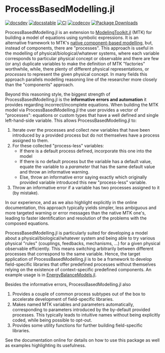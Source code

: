 # ProcessBasedModelling.jl

[![docsdev](https://img.shields.io/badge/docs-dev-lightblue.svg)](https://juliadynamics.github.io/ProcessBasedModelling.jl/dev/)
[![docsstable](https://img.shields.io/badge/docs-stable-blue.svg)](https://juliadynamics.github.io/ProcessBasedModelling.jl/stable/)
[![CI](https://github.com/JuliaDynamics/ProcessBasedModelling.jl/workflows/CI/badge.svg)](https://github.com/JuliaDynamics/ProcessBasedModelling.jl/actions?query=workflow%3ACI)
[![codecov](https://codecov.io/gh/JuliaDynamics/ProcessBasedModelling.jl/branch/main/graph/badge.svg)](https://codecov.io/gh/JuliaDynamics/ProcessBasedModelling.jl)
[![Package Downloads](https://shields.io/endpoint?url=https://pkgs.genieframework.com/api/v1/badge/ProcessBasedModelling)](https://pkgs.genieframework.com?packages=ProcessBasedModelling)

ProcessBasedModelling.jl is an extension to [ModelingToolkit.jl](https://docs.sciml.ai/ModelingToolkit/stable/) (MTK) for building a model of equations using symbolic expressions.
It is an alternative framework to MTK's [native component-based modelling](https://docs.sciml.ai/ModelingToolkit/stable/tutorials/acausal_components/), but, instead of components, there are "processes".
This approach is useful in the modelling of physical/biological/whatever systems, where each variable corresponds to particular physical concept or observable and there are few (or any) duplicate variables to make the definition of MTK "factories" worthwhile, while, there plenty of different physical representations, or _processes_ to represent the given physical concept.
In many fields this approach parallels modelling reasoning line of the researcher more closely than the "components" approach.

Beyond this reasoning style, the biggest strength of ProcessBasedModelling.jl is the **informative errors and automation** it provides regarding incorrect/incomplete equations. When building the MTK model via ProcessBasedModelling.jl the user provides a vector of "processes": equations or custom types that have a well defined and single left-hand-side variable.
This allows ProcessBasedModelling.jl to:

1. Iterate over the processes and collect _new_ variables that have been introduced by a provided process but do not themselves have a process assigned to them.
2. For these collected "process-less" variables:
   - If there is a default process defined, incorporate this one into the model
   - If there is no default process but the variable has a default value, equate the variable to a _parameter_ that has the same default value and throw an informative warning.
   - Else, throw an informative error saying exactly which originally provided variable introduced this new "process-less" variable.
3. Throw an informative error if a variable has two processes assigned to it (by mistake).

In our experience, and as we also highlight explicitly in the online documentation, this approach typically yields simpler, less ambiguous and more targeted warning or error messages than the native MTK one's, leading to faster identification and resolution of the problems with the composed equations.

ProcessBasedModelling.jl is particularly suited for developing a model about a physical/biological/whatever system and being able to try various physical "rules" (couplings, feedbacks, mechanisms, ...) for a given physical observable efficiently.
This means switching arbitrarily between different processes that correspond to the same variable.
Hence, the target application of ProcessBasedModelling.jl is to be a framework to develop field-specific libraries that offer predefined processes without themselves relying on the existence of context-specific predefined components. An example usage is in [EnergyBalanceModels.jl](https://github.com/JuliaDynamics/EnergyBalanceModels.jl).

Besides the informative errors, ProcessBasedModelling.jl also

1. Provides a couple of common process subtypes out of the box to accelerate development of field-specific libraries.
2. Makes named MTK variables and parameters automatically, corresponding to parameters introduced by the by-default provided processes. This typically leads to intuitive names without being explicitly coded, while being possible to opt-out.
3. Provides some utility functions for further building field-specific libraries.

See the documentation online for details on how to use this package as well as examples highlighting its usefulness.
